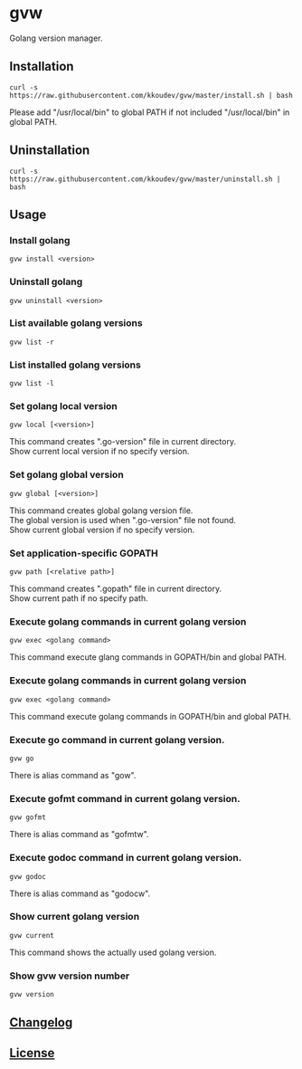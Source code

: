 # gvw

Golang version manager.

## Installation

```
curl -s https://raw.githubusercontent.com/kkoudev/gvw/master/install.sh | bash
```

Please add "/usr/local/bin" to global PATH if not included "/usr/local/bin" in global PATH.

## Uninstallation

```
curl -s https://raw.githubusercontent.com/kkoudev/gvw/master/uninstall.sh | bash
```

## Usage

### Install golang

```
gvw install <version>
```

### Uninstall golang

```
gvw uninstall <version>
```

### List available golang versions

```
gvw list -r
```

### List installed golang versions

```
gvw list -l
```

### Set golang local version

```
gvw local [<version>]
```

This command creates ".go-version" file in current directory.  
Show current local version if no specify version.

### Set golang global version

```
gvw global [<version>]
```

This command creates global golang version file.  
The global version is used when ".go-version" file not found.  
Show current global version if no specify version.

### Set application-specific GOPATH

```
gvw path [<relative path>]
```

This command creates ".gopath" file in current directory.  
Show current path if no specify path.

### Execute golang commands in current golang version

```
gvw exec <golang command>
```

This command execute glang commands in GOPATH/bin and global PATH.

### Execute golang commands in current golang version

```
gvw exec <golang command>
```

This command execute golang commands in GOPATH/bin and global PATH.

### Execute go command in current golang version.

```
gvw go
```

There is alias command as "gow".

### Execute gofmt command in current golang version.

```
gvw gofmt
```

There is alias command as "gofmtw".

### Execute godoc command in current golang version.

```
gvw godoc
```

There is alias command as "godocw".

### Show current golang version

```
gvw current
```

This command shows the actually used golang version.

### Show gvw version number

```
gvw version
```

## [Changelog](CHANGELOG.md)

## [License](LICENSE)

